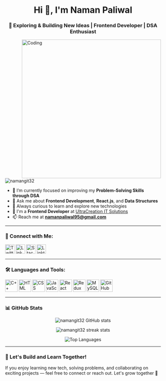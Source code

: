 <h1 align="center">Hi 👋, I'm Naman Paliwal</h1>
<h3 align="center">🚀 Exploring & Building New Ideas | Frontend Developer | DSA Enthusiast</h3>

<img align="right" src="https://user-images.githubusercontent.com/74038190/225813708-98b745f2-7d22-48cf-9150-083f1b00d6c9.gif" alt="Coding" width="450"/>

<p align="left"> 
  <img src="https://komarev.com/ghpvc/?username=namangit32&label=Profile%20views&color=0e75b6&style=flat" alt="namangit32" /> 
</p>

- 🌱 I’m currently focused on improving my **Problem-Solving Skills through DSA**
- 💬 Ask me about **Frontend Development**, **React.js**, and **Data Structures**
- 🧠 Always curious to learn and explore new technologies
- 💼 I'm a **Frontend Developer** at [UltraCreation IT Solutions](https://www.linkedin.com/company/ultracreation-it-solutions/)
- 📫 Reach me at **namanpaliwal95@gmail.com**

---

### 🤝 Connect with Me:
<p align="left">
  <a href="https://twitter.com/namanpaliwal95" target="_blank"><img src="https://cdn.jsdelivr.net/gh/devicons/devicon/icons/twitter/twitter-original.svg" alt="Twitter" width="30" height="30"/></a>
  <a href="https://www.linkedin.com/in/namanpaliwal" target="_blank"><img src="https://cdn.jsdelivr.net/gh/devicons/devicon/icons/linkedin/linkedin-original.svg" alt="LinkedIn" width="30" height="30"/></a>
  <a href="https://stackoverflow.com/users/23825945/naman-paliwal" target="_blank"><img src="https://cdn.jsdelivr.net/gh/devicons/devicon/icons/stackoverflow/stackoverflow-original.svg" alt="Stack Overflow" width="30" height="30"/></a>
  <a href="https://linktr.ee/namanpaliwal" target="_blank"><img src="https://img.icons8.com/ios-filled/30/linktree.png" alt="Linktree" width="30" height="30"/></a>
</p>

---

### 🛠️ Languages and Tools:

<p align="left">
  <img src="https://cdn.jsdelivr.net/gh/devicons/devicon/icons/cplusplus/cplusplus-original.svg" alt="C++" width="40" height="40"/>
  <img src="https://cdn.jsdelivr.net/gh/devicons/devicon/icons/html5/html5-original.svg" alt="HTML" width="40" height="40"/>
  <img src="https://cdn.jsdelivr.net/gh/devicons/devicon/icons/css3/css3-original.svg" alt="CSS" width="40" height="40"/>
  <img src="https://cdn.jsdelivr.net/gh/devicons/devicon/icons/javascript/javascript-original.svg" alt="JavaScript" width="40" height="40"/>
  <img src="https://cdn.jsdelivr.net/gh/devicons/devicon/icons/react/react-original.svg" alt="React" width="40" height="40"/>
  <img src="https://cdn.jsdelivr.net/gh/devicons/devicon/icons/redux/redux-original.svg" alt="Redux" width="40" height="40"/>
  <img src="https://cdn.jsdelivr.net/gh/devicons/devicon/icons/mysql/mysql-original.svg" alt="MySQL" width="40" height="40"/>
  <img src="https://cdn.jsdelivr.net/gh/devicons/devicon/icons/github/github-original.svg" alt="GitHub" width="40" height="40"/>
</p>

---

### 📊 GitHub Stats

<p align="center">
  <img src="https://github-readme-stats.vercel.app/api?username=namangit32&show_icons=true&theme=default&locale=en" alt="namangit32 GitHub stats" />
</p>

<p align="center">
  <img src="https://github-readme-streak-stats.herokuapp.com/?user=namangit32&theme=default" alt="namangit32 streak stats" />
</p>

<p align="center">
  <img src="https://github-readme-stats.vercel.app/api/top-langs/?username=namangit32&layout=compact&theme=default" alt="Top Languages" />
</p>

---

### 🚀 Let's Build and Learn Together!

If you enjoy learning new tech, solving problems, and collaborating on exciting projects — feel free to connect or reach out. Let's grow together 🚀
